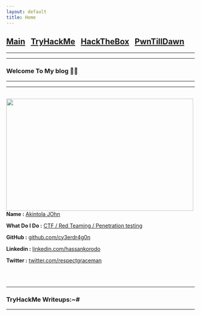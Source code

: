 ```yaml
---
layout: default
title: Home
---
```

<h2 class="mume-header" id="mainindexhtml-nbspnbsp-contactcontacthtml"><a
href="../index.html">Main</a>&#xA0;&#xA0;&#xA0;<a 
href="./TryHackMe/index.html">TryHackMe</a>&#xA0;&#xA0;&#xA0;<a
href="/HackTheBox/index.html">HackTheBox</a>&#xA0;&#xA0;&#xA0;<a
href="/PwnTillDawn/index.html">PwnTillDawn</a>&#xA0;&#xA0;&#xA0;</h2>
<hr>

* * *

### Welcome To My blog 😮‍💨

* * *

<!--  introduction -->


<hr>
<br>
<img style="padding-right: 30px;" align="left"  width="500" height="300" src="">
<br>
<p><strong>Name :</strong> <a href="#">Akintola JOhn</a></p>
<!-- <p><strong>Known as :</strong> <a href="#">Hassans_Sec</a></p> -->
<p><strong>What Do I Do :</strong> <a href="#">CTF / Red Teaming / Penetration testing</a></p>
<p><strong>GitHub :</strong> <a href="https://github.com/cy3erdr4g0n">github.com/cy3erdr4g0n</a></p>
<p><strong>Linkedin :</strong> <a href="https://www.linkedin.com/in//">linkedin.com/hassankorodo</a></p>
<p><strong>Twitter :</strong> <a href="https://twitter.com/respectgraceman">twitter.com/respectgraceman</a></p>
<br clear="left">
<br clear="left">


* * *
### **TryHackMe Writeups:~#**
* * *